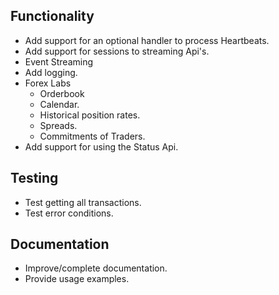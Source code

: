 ## Functionality

* Add support for an optional handler to process Heartbeats.
* Add support for sessions to streaming Api's.
* Event Streaming
* Add logging.
* Forex Labs
    * Orderbook
    * Calendar.
    * Historical position rates.
    * Spreads.
    * Commitments of Traders.
 * Add support for using the Status Api.

## Testing

* Test getting all transactions.
* Test error conditions.

## Documentation

* Improve/complete documentation.
* Provide usage examples.
